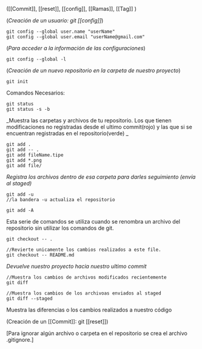 ([[Commit]], [[reset]], [[config]], [[Ramas]], [[Tag]] )

(_Creación de un usuario: git [[config]]_)
```CMD
git config --global user.name "userName"
git config --global user.email "userName@gmail.com"
```
(_Para acceder a la información de las configuraciones_)
```CMD
git config --global -l
```

(_Creación de un nuevo repositorio en la carpeta de nuestro
proyecto_)
```CMD
git init
```

Comandos Necesarios: 
```CMD
git status
git status -s -b
```
_Muestra las carpetas y archivos de tu repositorio. Los que tienen modificaciones no registradas desde el ultimo commit(rojo) y las que si se encuentran registradas en el repositorio(verde) _

```CMD
git add .
git add -- .
git add fileName.tipe
git add *.png
git add file/
```
_Registra los archivos dentro de esa carpeta para darles seguimiento (envía al staged)_

```CMD
git add -u
//la bandera -u actualiza el repositorio

git add -A
```
Esta serie de comandos se utiliza cuando se renombra un archivo del repositorio sin utilizar los comandos de git. 


```CMD 
git checkout -- .

//Revierte unicamente los cambios realizados a este file.
git checkout -- README.md
```
_Devuelve nuestro proyecto hacia nuestro ultimo commit_

```CMD 
//Muestra los cambios de archivos modificados recientemente 
git diff

//Muestra los cambios de los archivoas enviados al staged
git diff --staged
```
Muestra las diferencias o los cambios realizados a nuestro código

(Creación de un [[Commit]]: git [[reset]])

[Para ignorar algún archivo o carpeta en el repositorio se crea el archivo .gitignore.]

